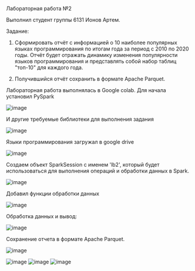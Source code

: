 Лабораторная работа №2

Выполнил студент группы 6131 Ионов Артем.

Задание:

1. Сформировать отчёт с информацией о 10 наиболее популярных языках программирования по итогам года за период с 2010 по 2020 годы. Отчёт будет отражать динамику изменения популярности языков программирования и представлять собой набор таблиц "топ-10" для каждого года.

2. Получившийся отчёт сохранить в формате Apache Parquet.

Лабораторная работа выполнялась в Google colab.
Для начала установил PySpark

![image](https://github.com/sat4h/BigData/assets/146749026/2a808c0e-2138-4e61-99ed-1863dc3a49bf)

И другие требуемые библиотеки для выполнения задания

![image](https://github.com/sat4h/BigData/assets/146749026/44ed80b2-fc2f-40dc-8bfd-94ebac0578cd)

Языки программирования загружал в google drive 

![image](https://github.com/sat4h/BigData/assets/146749026/b04377e6-2771-43a2-907f-79a34d5749b8)

Создаем объект SparkSession с именем 'lb2', который будет использоваться для выполнения операций и обработки данных в Spark.

![image](https://github.com/sat4h/BigData/assets/146749026/11e8d714-ecef-4ae5-a809-1e19e983a778)

Добавил функции обработки данных

![image](https://github.com/sat4h/BigData/assets/146749026/97f0e870-cda0-4c29-8ab7-e19375e4c31c)

Обработка данных и вывод:

![image](https://github.com/sat4h/BigData/assets/146749026/dec4583e-8850-4492-9dd5-f3c16d15c8c4)

Сохранение отчета в формате Apache Parquet.

![image](https://github.com/sat4h/BigData/assets/146749026/8a47692e-7b62-43c7-ba02-0fdddde4320b)

![image](https://github.com/sat4h/BigData/assets/146749026/7245809a-add7-419d-a669-7dd4f7e12cc2)
![image](https://github.com/sat4h/BigData/assets/146749026/9b09b122-6134-44a8-970b-dc1edbf4819e)
![image](https://github.com/sat4h/BigData/assets/146749026/a17f6e16-7dbc-4857-a378-4425cf229d73)


